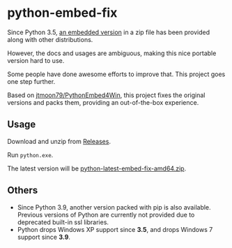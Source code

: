 # python-embed-fix

Since Python 3.5, [an embedded version](https://docs.python.org/3/using/windows.html#the-embeddable-package) in a zip file has been provided along with other distributions.

However, the docs and usages are ambiguous, making this nice portable version hard to use.

Some people have done awesome efforts to improve that. This project goes one step further.

Based on [jtmoon79/PythonEmbed4Win](https://github.com/jtmoon79/PythonEmbed4Win), this project fixes the original versions and packs them, providing an out-of-the-box experience.

## Usage

Download and unzip from [Releases](https://github.com/KumaTea/python-embed-fix/releases).

Run `python.exe`.

The latest version will be [python-latest-embed-fix-amd64.zip](https://github.com/KumaTea/python-embed-fix/releases/latest/download/python-latest-embed-fix-amd64.zip).

## Others

* Since Python 3.9, another version packed with pip is also available. Previous versions of Python are currently not provided due to deprecated built-in ssl libraries.
* Python drops Windows XP support since **3.5**, and drops Windows 7 support since **3.9**.

